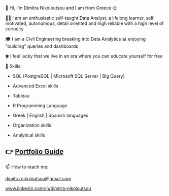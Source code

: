 👋 Hi, I’m Dimitra Nikoloutsou and I am from Greece 🌞

👩‍💻 I am an enthusiastic self-taught Data Analyst, a lifelong learner, self motivated, autonomous, detail oriented and high reliable with a high level of curiocity

🎓 I am a Civil Engineering breaking into Data Analytics 📊 enjoying "building" queries and dashboards

🍀 I feel lucky that we live in an era where you can educate yourself for free

💪 Skills: 

- SQL (PostgreSQL | Microsoft SQL Server | Big Query)

- Advanced Excel skills

- Tableau

- R Programming Language

- Greek | English | Spanish languages

- Organization skills

- Analytical skills



<h2> 👉   <b> <a href="https://github.com/Dimitra-Nikoloutsou/Portfolio-Guide.git">Portfolio Guide</a> </b> </h2>



📫 How to reach me:

dimitra.nikoloutsou@gmail.com

www.linkedin.com/in/dimitra-nikoloutsou

<!---
Dimitra-Nikoloutsou/Dimitra-Nikoloutsou is a ✨ special ✨ repository because its `README.md` (this file) appears on your GitHub profile.
You can click the Preview link to take a look at your changes.
--->
